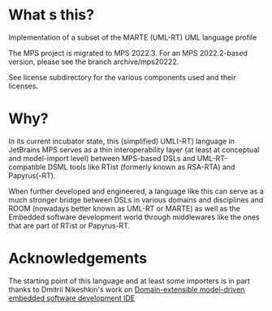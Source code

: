 # What s this?
Implementation of a subset of the MARTE (UML-RT) UML language profile

The MPS project is migrated to MPS 2022.3. For an MPS 2022.2-based version, please see the branch archive/mps20222.

See license subdirectory for the various components used and their licenses.

# Why?
In its current incubator state, this (simplified) UML(-RT) language in JetBrains MPS serves as a thin interoperability layer (at least at conceptual and model-import level) between MPS-based DSLs and UML-RT-compatible DSML tools like RTist (formerly known as RSA-RTA) and Papyrus(-RT).

When further developed and engineered, a language like this can serve as a much stronger bridge between DSLs in various domains and disciplines and ROOM (nowadays better known as UML-RT or MARTE) as well as the Embedded software development world through middlewares like the ones that are part of RTist or Papyrus-RT.

# Acknowledgements
The starting point of this language and at least some importers is in part thanks to Dmitrii Nikeshkin's work on [Domain-extensible model-driven embedded software development IDE](https://pure.tue.nl/ws/portalfiles/portal/118101905/2018_10_24_ST_Dmitrii_Nikeshkin.pdf)
